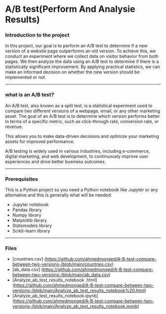 # A/B test(Perform And Analysie Results)

### Introduction to the project
In this project, our goal is to perform an A/B test to determine if a new version of a website page outperforms an old version. To achieve this, we conduct an experiment where we collect data on visitor behavior from both pages. We then analyze the data using an A/B test to determine if there is a statistically significant improvement. By applying practical statistics, we can make an informed decision on whether the new version should be implemented or not.

-------------------------------------------------------------------------------------

### what is an A/B test?
An A/B test, also known as a split test, is a statistical experiment used to compare two different versions of a webpage, email, or any other marketing asset. The goal of an A/B test is to determine which version performs better in terms of a specific metric, such as click-through rate, conversion rate, or revenue.

This allows you to make data-driven decisions and optimize your marketing assets for improved performance.

A/B testing is widely used in various industries, including e-commerce, digital marketing, and web development, to continuously improve user experiences and drive better business outcomes.

-------------------------------------------------------------------------------------

### Prerequisites
This is a Python project so you need a Python notebook like Jupyter or  any alternative and this is generally what will be needed:
- Jupyter notebook
- Pandas library
- Numpy library
- Matplotlib library
- Statsmodels library
- Scikit-learn library

-------------------------------------------------------------------------------------

### Files 
- [countries.csv] (https://github.com/ahmedmonged/A-B-test-compare-between-two-versions-/blob/main/countries.csv)
- [ab_data.csv] (https://github.com/ahmedmonged/A-B-test-compare-between-two-versions-/blob/main/ab_data.csv)
- [Analyze_ab_test_results_notebook .html] (https://github.com/ahmedmonged/A-B-test-compare-between-two-versions-/blob/main/Analyze_ab_test_results_notebook%20.html)
- [Analyze_ab_test_results_notebook.ipynb] (https://github.com/ahmedmonged/A-B-test-compare-between-two-versions-/blob/main/Analyze_ab_test_results_notebook.ipynb)

